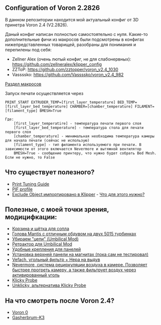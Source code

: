 ## Configuration of Voron 2.2826

В данном репозитории находится мой актуальный конфиг от 3D принетра Voron 2.4 (V2.2826).

Даный конфиг написан полностью самостоятельно с нуля.
Какие-то дополнительные фичи из макросов были подсмотрены в конфигах нижепредставленных товарищей, разобраны для понимания и перепилены под себя:
- Zellner Alex (очень лютый конфиг, не для слабонервных): https://github.com/zellneralex/klipper_config
- ZZToP: https://github.com/zztopper/voron_v2.4_1030
- Vassssko: https://github.com/Vassssko/voron_v2.4_982

[Раздел макросов ](./MACROS/)

Запуск печати осуществляется через
```
PRINT_START EXTRUDER_TEMP=[first_layer_temperature] BED_TEMP=[first_layer_bed_temperature] CHAMBER=[chamber_temperature] FILAMENT=[filament_type] BMESH=True

Где:
    [first_layer_temperatire] - температура печати первого слоя
    [first_layer_bed_temperature] - температура стола для печати первого слоя
    [chamber_temperature] - минимальная необходима температура камеры для начала печати (сейчас не использую)
    [filament_type] - тип филамента используемого при печати. В зависимости от этого включается Nevermore и вытяжной вентилятор
    BMESH=True - сообщение принтеру, что нужно будет собрать Bed Mesh. Если не нужно, то False

```

## Что существует полезного?

- [Print Tuning Guide](https://github.com/AndrewEllis93/Print-Tuning-Guide)
- [PIF profile](https://github.com/AndrewEllis93/Ellis-PIF-Profile)
- [Exclude Object импортировано в Klipper](https://github.com/Klipper3d/klipper/blob/master/docs/Exclude_Object.md) - [Что для этого нужно?](EXCLUDE.md)

## Полезные, с моей точки зрения, модицифкации:
- [Корзина и щётка для сопла](https://github.com/VoronDesign/VoronUsers/tree/master/abandoned_mods/printer_mods/edwardyeeks/Decontaminator_Purge_Bucket_&_Nozzle_Scrubber)
- [Голова Mantis с отличным обдувом на двух 5015 турбинках](https://github.com/VoronDesign/VoronUsers/tree/master/printer_mods/Long/Mantis_Dual_5015)
- [Убираем "цепи" (Umbilical Mod)](https://github.com/VoronDesign/VoronUsers/tree/master/printer_mods/Minsekt/Rear_Umbilical)
- [Ретрактор для Umbilical Mod](https://github.com/VoronDesign/VoronUsers/tree/master/printer_mods/Ellis/Badge_Retractor_Mount)
- [Удобные крепления для панелей](https://github.com/Annex-Engineering/Other_Printer_Mods/tree/master/All_Printers/Annex_Panel_2020_Clips_and_Hinges)
- [Установка верхней панели на магнитах (пока сам не тестировал)](https://github.com/VoronDesign/VoronUsers/tree/master/printer_mods/Printopal/Magnetic_top_panel)
- [Vefach, угольный фильтр + Hepa на выдув](https://github.com/VoronDesign/VoronUsers/tree/master/printer_mods/KevinAkaSam/VEFACH)
- [Nevermore, система рециркуляции воздуха в камере. Позволяет быстрее прогреть камеру, а также фильтрует воздух через активированный уголь](https://github.com/nevermore3d/Nevermore_Micro)
- [Klicky Probe](https://github.com/VoronDesign/VoronUsers/tree/master/printer_mods/JosAr/Klicky-Probe)
- [Unklicky, альтернатива Klicky Probe](https://github.com/majarspeed/Unklicky)


## На что смотреть после Voron 2.4?
- [Voron 0](https://github.com/VoronDesign/Voron-0)
- [Gasherbrum-K3](https://github.com/Annex-Engineering/Gasherbrum-K3)